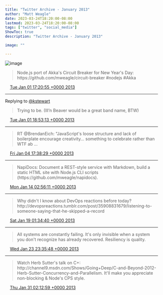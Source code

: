 ```yaml
---
title: "Twitter Archive - January 2013"
author: "Matt Weagle"
date: 2023-03-24T18:20:00-08:00
lastmod: 2023-03-24T18:20:00-08:00
tags: ["twitter", "social_media"]
ShowToc: true
description: "Twitter Archive - January 2013"

image: ""

---
```

![image](/sadtwitterbird3.jpg)

> Node\.js port of Akka's Circuit Breaker for New Year's Day: https://github\.com/mweagle/circuit\-breaker \#nodejs \#Akka

<img src="./media/tweet.ico" width="12" /> [Tue Jan 01 17:20:55 +0000 2013](https://twitter.com/mweagle/status/286160086928326656)

----

Replying to [@kstewart](https://twitter.com/kstewart/status/286162997343313920)

> Trying to be\.  \(Ill’n Beaver would be a great band name, BTW\)

<img src="./media/tweet.ico" width="12" /> [Tue Jan 01 18:53:13 +0000 2013](https://twitter.com/mweagle/status/286183311276142593)

----

> RT @BrendanEich: "JavaScript's loose structure and lack of boilerplate encourage creativity\.\.\. something to celebrate rather than WTF ab \.\.\.

<img src="./media/tweet.ico" width="12" /> [Fri Jan 04 17:38:29 +0000 2013](https://twitter.com/mweagle/status/287251670902128640)

----

> NapiDocs: Document a REST\-style service with Markdown, build a static HTML site with Node\.js CLI scripts \(https://github\.com/mweagle/napidocs\)\.

<img src="./media/tweet.ico" width="12" /> [Mon Jan 14 02:56:11 +0000 2013](https://twitter.com/mweagle/status/290653511992102912)

----

> Why didn't I know about DevOps reactions before today? http://devopsreactions\.tumblr\.com/post/35908831679/listening\-to\-someone\-saying\-that\-he\-skipped\-a\-record

<img src="./media/tweet.ico" width="12" /> [Sat Jan 19 01:34:40 +0000 2013](https://twitter.com/mweagle/status/292444933875449856)

----

> All systems are constantly failing\. It's only invisible when a system you don't recognize has already recovered\. Resiliency is quality\.

<img src="./media/tweet.ico" width="12" /> [Wed Jan 23 23:35:48 +0000 2013](https://twitter.com/mweagle/status/294226960463314944)

----

> Watch Herb Sutter's talk on C\+: http://channel9\.msdn\.com/Shows/Going\+Deep/C\-and\-Beyond\-2012\-Herb\-Sutter\-Concurrency\-and\-Parallelism\.  It'll make you appreciate non\-blocking &amp; Node's CPS style\.

<img src="./media/tweet.ico" width="12" /> [Thu Jan 31 02:12:59 +0000 2013](https://twitter.com/mweagle/status/296803234046164992)